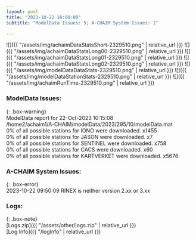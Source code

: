 ```yaml
---
layout: post
title: "2023-10-22 10:00:00"
subtitle: "ModelData Issues: 5; A-CHAIM System Issues: 1"

---
```


![]({{ "/assets/img/achaimDataStatsShort-2329510.png" | relative_url }})
![]({{ "/assets/img/achaimDataStatsLong00-2329510.png" | relative_url }})
![]({{ "/assets/img/achaimDataStatsLong01-2329510.png" | relative_url }})
![]({{ "/assets/img/achaimDataStatsLong02-2329510.png" | relative_url }})
![]({{ "/assets/img/modelDataDataStats-2329510.png" | relative_url }})
![]({{ "/assets/img/modelDataStationStats-2329510.png" | relative_url }})
![]({{ "/assets/img/achaimRunTime-2329510.png" | relative_url }})


### ModelData Issues:  
  
{: .box-warning}  
 ModelData report for 22-Oct-2023 10:15:08   
 /home2/achaim1/A-CHAIM/modelData/2023/295/10/modelData.mat   
 0% of all possible stations for IONO were downloaded. x1455   
 0% of all possible stations for JASON were downloaded. x7   
 0% of all possible stations for SENTINEL were downloaded. x758   
 0% of all possible stations for CACS were downloaded. x60   
 0% of all possible stations for KARTVERKET were downloaded. x5676   
  
### A-CHAIM System Issues:  
  
{: .box-error}  
2023-10-22 09:50:09 RINEX is neither version 2.xx or 3.xx  

### Logs:  
  
{: .box-note}  
[Logs.zip]({{ "/assets/other/logs.zip" | relative_url }})  
[Log Info]({{ "/logInfo" | relative_url }})  

